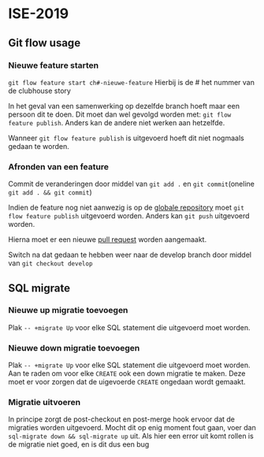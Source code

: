 # ISE-2019

## Git flow usage
### Nieuwe feature starten

`git flow feature start ch#-nieuwe-feature` 
Hierbij is de # het nummer van de clubhouse story

In het geval van een samenwerking op dezelfde branch hoeft maar een persoon dit te doen.
Dit moet dan wel gevolgd worden met: `git flow feature publish`. Anders kan de andere niet werken aan hetzelfde.

Wanneer `git flow feature publish` is uitgevoerd hoeft dit niet nogmaals gedaan te worden.

### Afronden van een feature
Commit de veranderingen door middel van `git add .` en `git commit`(oneline `git add . && git commit`)

Indien de feature nog niet aanwezig is op de [globale repository][repo] moet `git flow feature publish` uitgevoerd worden.
Anders kan `git push` uitgevoerd worden.

Hierna moet er een nieuwe [pull request][pr] worden aangemaakt.

Switch na dat gedaan te hebben weer naar de develop branch door middel van `git checkout develop`

## SQL migrate
### Nieuwe up migratie toevoegen
Plak `-- +migrate Up` voor elke SQL statement die uitgevoerd moet worden.

### Nieuwe down migratie toevoegen
Plak `-- +migrate Up` voor elke SQL statement die uitgevoerd moet worden.
Aan te raden om voor elke `CREATE` ook een down migratie te maken. Deze moet er voor zorgen dat de uigevoerde `CREATE` 
ongedaan wordt gemaakt.

### Migratie uitvoeren
In principe zorgt de post-checkout en post-merge hook ervoor dat de migraties worden uitgevoerd. 
Mocht dit op enig moment fout gaan, voer dan `sql-migrate down && sql-migrate up` uit. Als hier een error uit komt 
rollen is de migratie niet goed, en is dit dus een bug


[repo]: (https://github.com/joostlawerman/ISE-2019)
[pr]: (https://github.com/joostlawerman/ISE-2019/pulls)